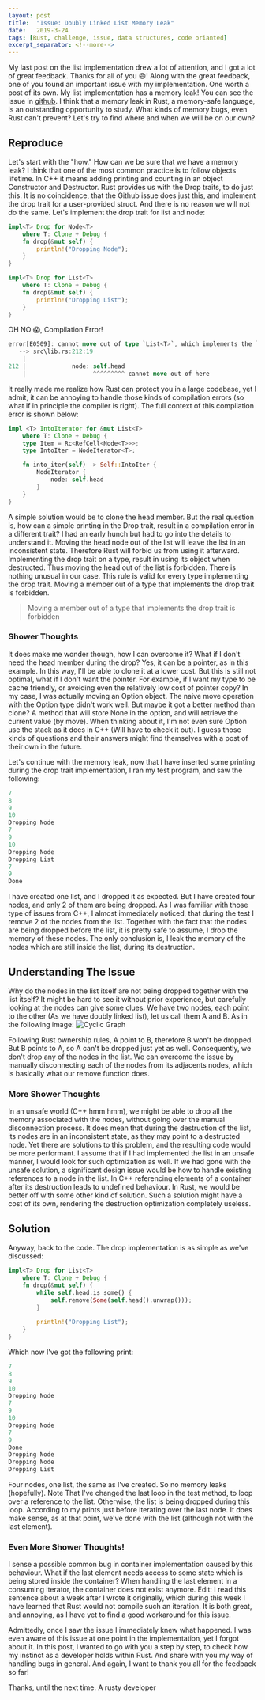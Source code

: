 ```yaml
---
layout: post
title:  "Issue: Doubly Linked List Memory Leak"
date:   2019-3-24
tags: [Rust, challenge, issue, data structures, code orianted]
excerpt_separator: <!--more-->
---
```



My last post on the list implementation drew a lot of attention, and I got a lot of great feedback. Thanks for all of you 😄! Along with the great feedback, one of you found an important issue with my implementation. One worth a post of its own. My list implementation has a memory leak! You can see the issue in [github](https://github.com/oribenshir/learning_rust/issues/1 "memory leak issue"). I think that a memory leak in Rust, a memory-safe language, is an outstanding opportunity to study. What kinds of memory bugs, even Rust can't prevent? Let's try to find where and when we will be on our own?
<!--more-->

## Reproduce

Let's start with the "how." How can we be sure that we have a memory leak? I think that one of the most common practice is to follow objects lifetime. In C++ it means adding printing and counting in an object Constructor and Destructor. Rust provides us with the Drop traits, to do just this. It is no coincidence, that the Github issue does just this, and implement the drop trait for a user-provided struct. And there is no reason we will not do the same. Let's implement the drop trait for list and node:

```rust
impl<T> Drop for Node<T>
    where T: Clone + Debug {
    fn drop(&mut self) {
        println!("Dropping Node");
    }
}

impl<T> Drop for List<T>
    where T: Clone + Debug {
    fn drop(&mut self) {
        println!("Dropping List");
    }
}
```

OH NO 😱, Compilation Error!

```rust
error[E0509]: cannot move out of type `List<T>`, which implements the `Drop` trait
   --> src\lib.rs:212:19
    |
212 |             node: self.head
    |                   ^^^^^^^^^ cannot move out of here
```

It really made me realize how Rust can protect you in a large codebase, yet I admit, it can be annoying to handle those kinds of compilation errors (so what if in principle the compiler is right). The full context of this compilation error is shown below:

```rust
impl <T> IntoIterator for &mut List<T>
    where T: Clone + Debug {
    type Item = Rc<RefCell<Node<T>>>;
    type IntoIter = NodeIterator<T>;

    fn into_iter(self) -> Self::IntoIter {
        NodeIterator {
            node: self.head
        }
    }
}
```

A simple solution would be to clone the head member. But the real question is, how can a simple printing in the Drop trait, result in a compilation error in a different trait? I had an early hunch but had to go into the details to understand it. Moving the head node out of the list will leave the list in an inconsistent state. Therefore Rust will forbid us from using it afterward. Implementing the drop trait on a type, result in using its object when destructed. Thus moving the head out of the list is forbidden. There is nothing unusual in our case. This rule is valid for every type implementing the drop trait. Moving a member out of a type that implements the drop trait is forbidden.

> Moving a member out of a type that implements the drop trait is forbidden

### Shower Thoughts

It does make me wonder though, how I can overcome it? What if I don't need the head member during the drop? Yes, it can be a pointer, as in this example. In this way, I'll be able to clone it at a lower cost. But this is still not optimal, what if I don't want the pointer. For example, if I want my type to be cache friendly, or avoiding even the relatively low cost of pointer copy? In my case, I was actually moving an Option object. The naive move operation with the Option type didn't work well. But maybe it got a better method than clone? A method that will store None in the option, and will retrieve the current value (by move). When thinking about it, I'm not even sure Option use the stack as it does in C++ (Will have to check it out). I guess those kinds of questions and their answers might find themselves with a post of their own in the future.

Let's continue with the memory leak, now that I have inserted some printing during the drop trait implementation, I ran my test program, and saw the following:
```rust
7
8
9
10
Dropping Node
7
9
10
Dropping Node
Dropping List
7
9
Done
```

I have created one list, and I dropped it as expected. But I have created four nodes, and only 2 of them are being dropped. As I was familiar with those type of issues from C++, I almost immediately noticed, that during the test I remove 2 of the nodes from the list. Together with the fact that the nodes are being dropped before the list, it is pretty safe to assume, I drop the memory of these nodes. The only conclusion is, I leak the memory of the nodes which are still inside the list, during its destruction.

## Understanding The Issue

Why do the nodes in the list itself are not being dropped together with the list itself? It might be hard to see it without prior experience, but carefully looking at the nodes can give some clues. We have two nodes, each point to the other (As we have doubly linked list), let us call them A and B. As in the following image:
![Cyclic Graph](/images/ListPostCyclic.png)

Following Rust ownership rules, A point to B, therefore B won't be dropped. But B points to A, so A can't be dropped just yet as well. Consequently, we don't drop any of the nodes in the list. We can overcome the issue by manually disconnecting each of the nodes from its adjacents nodes, which is basically what our remove function does.

### More Shower Thoughts

In an unsafe world (C++ hmm hmm), we might be able to drop all the memory associated with the nodes, without going over the manual disconnection process. It does mean that during the destruction of the list, its nodes are in an inconsistent state, as they may point to a destructed node. Yet there are solutions to this problem, and the resulting code would be more performant. I assume that if I had implemented the list in an unsafe manner, I would look for such optimization as well. If we had gone with the unsafe solution, a significant design issue would be how to handle existing references to a node in the list. In C++ referencing elements of a container after its destruction leads to undefined behaviour. In Rust, we would be better off with some other kind of solution. Such a solution might have a cost of its own, rendering the destruction optimization completely useless. 

## Solution

Anyway, back to the code. The drop implementation is as simple as we've discussed:
```rust
impl<T> Drop for List<T>
    where T: Clone + Debug {
    fn drop(&mut self) {
        while self.head.is_some() {
            self.remove(Some(self.head().unwrap()));
        }
        
        println!("Dropping List");
    }
}
```

Which now I've got the following print:
```rust
7
8
9
10
Dropping Node
7
9
10
Dropping Node
7
9
Done
Dropping Node
Dropping Node
Dropping List
```

Four nodes, one list, the same as I've created. So no memory leaks (hopefully). 
Note That I've changed the last loop in the test method, to loop over a reference to the list. Otherwise, the list is being dropped during this loop. According to my prints just before iterating over the last node. It does make sense, as at that point, we've done with the list (although not with the last element).

### Even More Shower Thoughts!

I sense a possible common bug in container implementation caused by this behaviour. What if the last element needs access to some state which is being stored inside the container? When handling the last element in a consuming iterator, the container does not exist anymore. Edit: I read this sentence about a week after I wrote it originally, which during this week I have learned that Rust would not compile such an iteration. It is both great, and annoying, as I have yet to find a good workaround for this issue.

Admittedly, once I saw the issue I immediately knew what happened. I was even aware of this issue at one point in the implementation, yet I forgot about it. In this post, I wanted to go with you a step by step, to check how my instinct as a developer holds within Rust. And share with you my way of handling bugs in general. And again, I want to thank you all for the feedback so far!

Thanks, until the next time.
A rusty developer